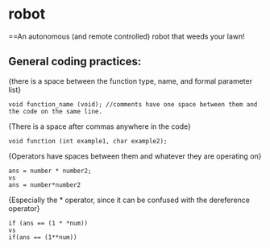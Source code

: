 robot
=====

==An autonomous (and remote controlled) robot that weeds your lawn!

General coding practices:
-------------------------
{there is a space between the function type, name, and formal parameter list}

    void function_name (void); //comments have one space between them and the code on the same line.

{There is a space after commas anywhere in the code}

    void function (int example1, char example2);

{Operators have spaces between them and whatever they are operating on}

    ans = number * number2;
    vs
    ans = number*number2

{Especially the * operator, since it can be confused with the dereference operator}

    if (ans == (1 * *num))
    vs
    if(ans == (1**num))
